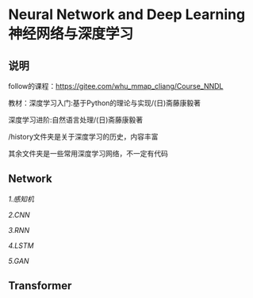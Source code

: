 # Neural Network and Deep Learning 神经网络与深度学习

## 说明
follow的课程：https://gitee.com/whu_mmap_cliang/Course_NNDL

教材：深度学习入门:基于Python的理论与实现/(日)斋藤康毅著

深度学习进阶:自然语言处理/(日)斋藤康毅著

/history文件夹是关于深度学习的历史，内容丰富

其余文件夹是一些常用深度学习网络，不一定有代码

## Network
*1.感知机*

*2.CNN*

*3.RNN*

*4.LSTM*

*5.GAN*

## Transformer

